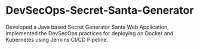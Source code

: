 # DevSecOps-Secret-Santa-Generator
Developed a Java based Secret Generator Santa Web Application, implemented the DevSecOps practices for deploying on Docker and Kubernetes using Jenkins CI/CD Pipeline.
